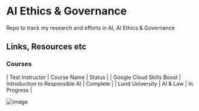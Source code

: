 

# AI Ethics & Governance

Repo to track my research and efforts in AI, AI Ethics & Governance

## Links, Resources etc 

### Courses 

| Test Instructor | Course Name  | Status |
| Google Cloud Skills Boost  | Introduction to Responsible AI   | Complete |
| Lund University | AI & Law | In Progress | 


![image](https://github.com/user-attachments/assets/eba6e73d-e193-488d-8d68-82613843c35c)
